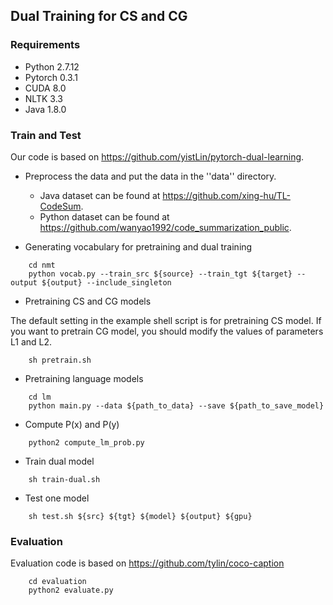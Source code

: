 ## Dual Training for CS and CG

### Requirements
- Python 2.7.12
- Pytorch 0.3.1
- CUDA 8.0
- NLTK 3.3
- Java 1.8.0

### Train and Test

Our code is based on https://github.com/yistLin/pytorch-dual-learning.

- Preprocess the data and put the data in the ''data'' directory. 
    - Java dataset can be found at https://github.com/xing-hu/TL-CodeSum.
    - Python dataset can be found at https://github.com/wanyao1992/code_summarization_public. 
  
- Generating vocabulary for pretraining and dual training
```
    cd nmt
    python vocab.py --train_src ${source} --train_tgt ${target} --output ${output} --include_singleton
```
  
- Pretraining CS and CG models

The default setting in the example shell script is for pretraining CS model. If you want to pretrain CG model, you should modify the values of parameters L1 and L2. 
```
    sh pretrain.sh
```

- Pretraining language models
```
    cd lm
    python main.py --data ${path_to_data} --save ${path_to_save_model}
```

- Compute P(x) and P(y)
```
    python2 compute_lm_prob.py
```

- Train dual model
```
    sh train-dual.sh
```
- Test one model
```
    sh test.sh ${src} ${tgt} ${model} ${output} ${gpu}
```

### Evaluation
Evaluation code is based on https://github.com/tylin/coco-caption
```
    cd evaluation
    python2 evaluate.py
```